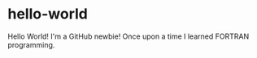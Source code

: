 # hello-world

Hello World! 
I'm a GitHub newbie! 
Once upon a time I learned FORTRAN programming. 
